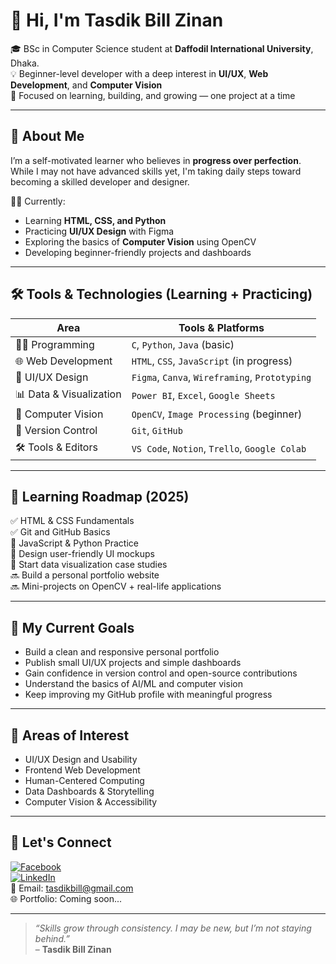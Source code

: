 # 👋 Hi, I'm Tasdik Bill Zinan

🎓 BSc in Computer Science student at **Daffodil International University**, Dhaka.  
💡 Beginner-level developer with a deep interest in **UI/UX**, **Web Development**, and **Computer Vision**  
🚀 Focused on learning, building, and growing — one project at a time

---

## 🌱 About Me

I’m a self-motivated learner who believes in **progress over perfection**. While I may not have advanced skills yet, I'm taking daily steps toward becoming a skilled developer and designer.

👨‍💻 Currently:
- Learning **HTML, CSS, and Python**
- Practicing **UI/UX Design** with Figma
- Exploring the basics of **Computer Vision** using OpenCV
- Developing beginner-friendly projects and dashboards

---

## 🛠️ Tools & Technologies (Learning + Practicing)

| Area                   | Tools & Platforms                              |
|------------------------|------------------------------------------------|
| 👨‍💻 Programming         | `C`, `Python`, `Java` (basic)                  |
| 🌐 Web Development      | `HTML`, `CSS`, `JavaScript` (in progress)      |
| 🎨 UI/UX Design         | `Figma`, `Canva`, `Wireframing`, `Prototyping` |
| 📊 Data & Visualization | `Power BI`, `Excel`, `Google Sheets`           |
| 🧠 Computer Vision      | `OpenCV`, `Image Processing` (beginner)        |
| 📂 Version Control      | `Git`, `GitHub`                                |
| 🛠 Tools & Editors      | `VS Code`, `Notion`, `Trello`, `Google Colab`  |

---

## 📘 Learning Roadmap (2025)

✅ HTML & CSS Fundamentals  
✅ Git and GitHub Basics  
🔄 JavaScript & Python Practice  
🔄 Design user-friendly UI mockups  
🔄 Start data visualization case studies  
🔜 Build a personal portfolio website  
🔜 Mini-projects on OpenCV + real-life applications

---

## 🎯 My Current Goals

- Build a clean and responsive personal portfolio  
- Publish small UI/UX projects and simple dashboards  
- Gain confidence in version control and open-source contributions  
- Understand the basics of AI/ML and computer vision  
- Keep improving my GitHub profile with meaningful progress

---

## 📌 Areas of Interest

- UI/UX Design and Usability  
- Frontend Web Development  
- Human-Centered Computing  
- Data Dashboards & Storytelling  
- Computer Vision & Accessibility

---

## 🔗 Let's Connect

[![Facebook](https://img.shields.io/badge/-Facebook-1877F2?style=flat&logo=facebook&logoColor=white)](https://www.facebook.com/share/15f58qSrcf/)  
[![LinkedIn](https://img.shields.io/badge/-LinkedIn-0A66C2?style=flat&logo=linkedin&logoColor=white)](http://www.linkedin.com/in/tasdik-bill-4a5263232)  
📧 Email: tasdikbill@gmail.com  
🌐 Portfolio: Coming soon...

---

> _“Skills grow through consistency. I may be new, but I’m not staying behind.”_  
> – **Tasdik Bill Zinan**
